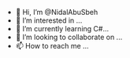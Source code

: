 - 👋 Hi, I’m @NidalAbuSbeh
- 👀 I’m interested in ...
- 🌱 I’m currently learning C#...
- 💞️ I’m looking to collaborate on ...
- 📫 How to reach me ...

<!---
NidalAbuSbeh/NidalAbuSbeh is a ✨ special ✨ repository because its `README.md` (this file) appears on your GitHub profile.
You can click the Preview link to take a look at your changes.
--->
